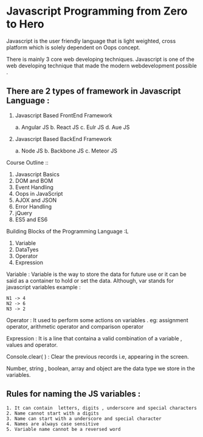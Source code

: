 # Javascript Programming from Zero to Hero

Javascript is the user friendly language that is light weighted, cross platform  which is solely dependent on Oops concept.

There is mainly 3 core web developing techniques. Javascript is one of the web developing technique that made the modern webdevelopment possible .

There are 2 types of framework in Javascript Language :
------------------------------------------------------
1. Javascript Based FrontEnd Framework

    a. Angular JS
    b. React JS
    c. Eulr JS
    d. Aue JS
2. Javascript Based BackEnd Framework 

    a. Node JS
    b. Backbone JS
    c. Meteor JS

Course Outline ::
1. Javascript Basics
2. DOM and BOM
3. Event Handling
4. Oops in JavaScript
5. AJOX and JSON
6. Error Handling
7. jQuery
8. ES5 and ES6

Building Blocks of the Programming Language :L
1. Variable
2. DataTyes
3. Operator
4. Expression

Variable : Variable is the way to store the data for future use or it can be said as a container to hold or set the data. 
Although, var stands for javascript variables
 example :
 
    N1 -> 4
    N2 -> 6
    N3 -> 2

Operator : It used to perform some actions on variables .
eg: assignment operator, arithmetic operator and comparison operator

Expression : It is a line that containa a valid combination of a variable , values and operator.

Console.clear( )  : Clear the previous records i.e,  appearing in the screen.

Number, string , boolean, array and object are the data type  we store in the variables.

Rules for naming the JS variables :
-----------------------------------
    1. It can contain  letters, digits , underscore and special characters
    2. Name cannot start with a digits
    3. Name can start with a underscore and special character
    4. Names are always case sensitive
    5. Variable name cannot be a reversed word
